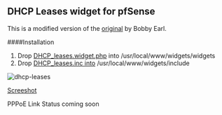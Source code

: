 ## DHCP Leases widget for pfSense
This is a modified version of the [original](https://github.com/bobbyearl/pfSense-DHCP-leases-widget) by Bobby Earl.

####Installation
1. Drop [DHCP_leases.widget.php](https://github.com/fuzion9/pfSense_widgets/blob/master/widgets/widgets/DHCP_leases.widget.php) into /usr/local/www/widgets/widgets
2. Drop [DHCP_leases.inc into](https://github.com/fuzion9/pfSense_widgets/blob/master/widgets/include/DHCP_leases.inc) /usr/local/www/widgets/include

![dhcp-leases](https://cloud.githubusercontent.com/assets/1909283/9189175/b170ef42-3fb2-11e5-892e-ea8c79a8fe95.jpg)

[Screeshot](http://fuzionconsulting.ca/wp/pfsense-widgets/)


PPPoE Link Status coming soon
